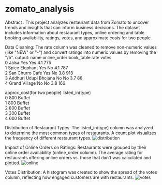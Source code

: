 # zomato_analysis

Abstract :
This project analyzes restaurant data from Zomato to uncover trends and insights that can inform business decisions. The dataset includes information about restaurant types, online ordering and table booking availability, ratings, votes, and approximate costs for two people.

Data Cleaning:
The rate column was cleaned to remove non-numeric values (like "NEW" or "-") and convert ratings into numeric values by removing the "/5".
output:
                    name online_order book_table  rate  votes  \
0                  Jalsa          Yes        Yes   4.1    775   
1         Spice Elephant          Yes         No   4.1    787   
2        San Churro Cafe          Yes         No   3.8    918   
3  Addhuri Udupi Bhojana           No         No   3.7     88   
4          Grand Village           No         No   3.8    166   

   approx_cost(for two people) listed_in(type)  
0                          800          Buffet  
1                          800          Buffet  
2                          800          Buffet  
3                          300          Buffet  
4                          600          Buffet  


Distribution of Restaurant Types:
The listed_in(type) column was analyzed to determine the most common types of restaurants.
A count plot visualizes the frequency of different restaurant types.
![distribution](https://github.com/user-attachments/assets/92f698a2-15eb-4a19-ac54-8fd06cb42cb0)

Impact of Online Orders on Ratings:
Restaurants were grouped by their online order availability (online_order column).
The average rating for restaurants offering online orders vs. those that don’t was calculated and plotted.
![online](https://github.com/user-attachments/assets/733e41b4-12cb-41f7-8071-f9a88c1cfaf4)


Votes Distribution:
A histogram was created to show the spread of the votes column, reflecting how engaged customers are with restaurants.
![votes](https://github.com/user-attachments/assets/137591d8-88ce-43b2-af0b-fe0707a29043)
